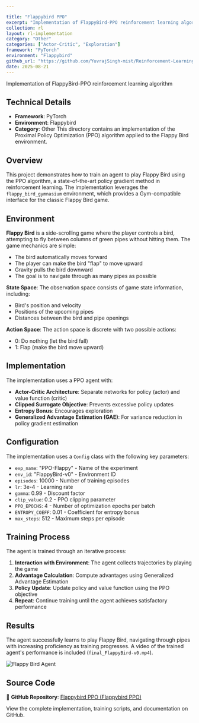 ```yaml
---

title: "Flappybird PPO"
excerpt: "Implementation of FlappyBird-PPO reinforcement learning algorithm"
collection: rl
layout: rl-implementation
category: "Other"
categories: ["Actor-Critic", "Exploration"]
framework: "PyTorch"
environment: "Flappybird"
github_url: "https://github.com/YuvrajSingh-mist/Reinforcement-Learning/tree/master/FlappyBird-PPO"
date: 2025-08-21
---
```



Implementation of FlappyBird-PPO reinforcement learning algorithm


## Technical Details
- **Framework**: PyTorch
- **Environment**: Flappybird
- **Category**: Other
This directory contains an implementation of the Proximal Policy Optimization (PPO) algorithm applied to the Flappy Bird environment.

## Overview

This project demonstrates how to train an agent to play Flappy Bird using the PPO algorithm, a state-of-the-art policy gradient method in reinforcement learning. The implementation leverages the `flappy_bird_gymnasium` environment, which provides a Gym-compatible interface for the classic Flappy Bird game.

## Environment

**Flappy Bird** is a side-scrolling game where the player controls a bird, attempting to fly between columns of green pipes without hitting them. The game mechanics are simple:
- The bird automatically moves forward
- The player can make the bird "flap" to move upward
- Gravity pulls the bird downward
- The goal is to navigate through as many pipes as possible

**State Space**: The observation space consists of game state information, including:
- Bird's position and velocity
- Positions of the upcoming pipes
- Distances between the bird and pipe openings

**Action Space**: The action space is discrete with two possible actions:
- 0: Do nothing (let the bird fall)
- 1: Flap (make the bird move upward)

## Implementation

The implementation uses a PPO agent with:

- **Actor-Critic Architecture**: Separate networks for policy (actor) and value function (critic)
- **Clipped Surrogate Objective**: Prevents excessive policy updates
- **Entropy Bonus**: Encourages exploration
- **Generalized Advantage Estimation (GAE)**: For variance reduction in policy gradient estimation

## Configuration

The implementation uses a `Config` class with the following key parameters:

- `exp_name`: "PPO-Flappy" - Name of the experiment
- `env_id`: "FlappyBird-v0" - Environment ID
- `episodes`: 10000 - Number of training episodes
- `lr`: 3e-4 - Learning rate
- `gamma`: 0.99 - Discount factor
- `clip_value`: 0.2 - PPO clipping parameter
- `PPO_EPOCHS`: 4 - Number of optimization epochs per batch
- `ENTROPY_COEFF`: 0.01 - Coefficient for entropy bonus
- `max_steps`: 512 - Maximum steps per episode

## Training Process

The agent is trained through an iterative process:

1. **Interaction with Environment**: The agent collects trajectories by playing the game
2. **Advantage Calculation**: Compute advantages using Generalized Advantage Estimation
3. **Policy Update**: Update policy and value function using the PPO objective
4. **Repeat**: Continue training until the agent achieves satisfactory performance

## Results

The agent successfully learns to play Flappy Bird, navigating through pipes with increasing proficiency as training progresses. A video of the trained agent's performance is included (`final_FlappyBird-v0.mp4`).

![Flappy Bird Agent](https://raw.githubusercontent.com/YuvrajSingh-mist/Reinforcement-Learning/master/FlappyBird-PPO/images/output.gif)


## Source Code
📁 **GitHub Repository**: [Flappybird PPO (Flappybird PPO)](https://github.com/YuvrajSingh-mist/Reinforcement-Learning/tree/master/FlappyBird-PPO)

View the complete implementation, training scripts, and documentation on GitHub.
